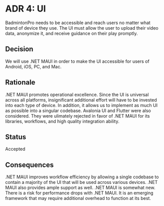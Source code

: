 # ADR 4: UI
BadmintonPro needs to be accessible and reach users no matter what brand of device they use. The UI must allow the user to upload their video data, anonymize it, and receive guidance on their play promptly.

## Decision 
We will use .NET MAUI in order to make the UI accessible for users of Android, iOS, PC, and Mac.

## Rationale 
.NET MAUI promotes operational excellence. Since the UI is universal across all platforms, insignificant additional effort will have to be invested into each type of device. In addition, it allows us to implement as much UI as possible into a singular codebase.
Avalonia UI and Flutter were also considered. They were ulimately rejected in favor of .NET MAUI for its libraries, workflows, and high quality integration ability.

## Status
Accepted

## Consequences
.NET MAUI improves workflow efficiency by allowing a single codebase to contain a majority of the UI that will be used across various devices.
.NET MAUI also provides ample support as well. 
.NET MAUI is somewhat new. There is a risk for performance drops with .NET MAUI. It is an emerging framework that may require additional overhead to function at its best.
